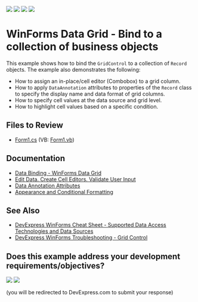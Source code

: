 <!-- default badges list -->
![](https://img.shields.io/endpoint?url=https://codecentral.devexpress.com/api/v1/VersionRange/128625753/24.2.1%2B)
[![](https://img.shields.io/badge/Open_in_DevExpress_Support_Center-FF7200?style=flat-square&logo=DevExpress&logoColor=white)](https://supportcenter.devexpress.com/ticket/details/T604166)
[![](https://img.shields.io/badge/📖_How_to_use_DevExpress_Examples-e9f6fc?style=flat-square)](https://docs.devexpress.com/GeneralInformation/403183)
[![](https://img.shields.io/badge/💬_Leave_Feedback-feecdd?style=flat-square)](#does-this-example-address-your-development-requirementsobjectives)
<!-- default badges end -->

# WinForms Data Grid - Bind to a collection of business objects

This example shows how to bind the `GridControl` to a collection of `Record` objects. The example also demonstrates the following:

* How to assign an in-place/cell editor (Combobox) to a grid column.
* How to apply `DataAnnotation` attributes to properties of the `Record` class to specify the display name and data format of grid columns.  
* How to specify cell values at the data source and grid level.
* How to highlight cell values based on a specific condition.


## Files to Review

* [Form1.cs](./CS/GridBoundToRuntimeCreatedData/Form1.cs) (VB: [Form1.vb](./VB/GridBoundToRuntimeCreatedData/Form1.vb))


## Documentation

* [Data Binding - WinForms Data Grid](https://docs.devexpress.com/WindowsForms/634/controls-and-libraries/data-grid/data-binding)
* [Edit Data. Create Cell Editors. Validate User Input](https://docs.devexpress.com/WindowsForms/753/controls-and-libraries/data-grid/data-editing-and-validation/modify-and-validate-cell-values)
* [Data Annotation Attributes](https://docs.devexpress.com/WindowsForms/18273/common-features/data-binding/data-annotation-attributes)
* [Appearance and Conditional Formatting](https://docs.devexpress.com/WindowsForms/115548/controls-and-libraries/data-grid/appearance-and-conditional-formatting)


## See Also

* [DevExpress WinForms Cheat Sheet - Supported Data Access Technologies and Data Sources](https://go.devexpress.com/CheatSheets_WinForms_Examples_T904237.aspx)
* [DevExpress WinForms Troubleshooting - Grid Control](https://go.devexpress.com/CheatSheets_WinForms_Examples_T934742.aspx)

<!-- feedback -->
## Does this example address your development requirements/objectives?

[<img src="https://www.devexpress.com/support/examples/i/yes-button.svg"/>](https://www.devexpress.com/support/examples/survey.xml?utm_source=github&utm_campaign=winforms-grid-bind-to-business-objects&~~~was_helpful=yes) [<img src="https://www.devexpress.com/support/examples/i/no-button.svg"/>](https://www.devexpress.com/support/examples/survey.xml?utm_source=github&utm_campaign=winforms-grid-bind-to-business-objects&~~~was_helpful=no)

(you will be redirected to DevExpress.com to submit your response)
<!-- feedback end -->
